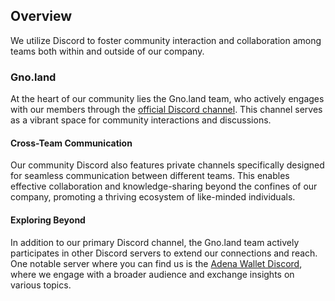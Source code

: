 ## Overview

We utilize Discord to foster community interaction and collaboration among teams both within and outside of our company.

### Gno.land

At the heart of our community lies the Gno.land team, who actively engages with our members through the [official Discord channel](https://discord.gg/S8nKUqwkPn). This channel serves as a vibrant space for community interactions and discussions.

#### Cross-Team Communication

Our community Discord also features private channels specifically designed for seamless communication between different teams. This enables effective collaboration and knowledge-sharing beyond the confines of our company, promoting a thriving ecosystem of like-minded individuals.

#### Exploring Beyond

In addition to our primary Discord channel, the Gno.land team actively participates in other Discord servers to extend our connections and reach. One notable server where you can find us is the [Adena Wallet Discord](https://discord.gg/XzJMXXfrS9), where we engage with a broader audience and exchange insights on various topics.